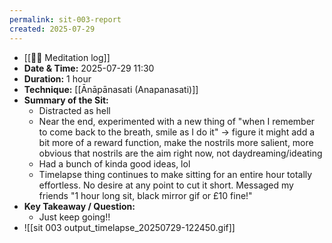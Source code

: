 ```yaml
---
permalink: sit-003-report
created: 2025-07-29
---
```

- [[🧘‍♂️ Meditation log]]
- **Date & Time:** 2025-07-29 11:30
- **Duration:** 1 hour
- **Technique:** [[Ānāpānasati (Anapanasati)]]
- **Summary of the Sit:** 
    - Distracted as hell
    - Near the end, experimented with a new thing of "when I remember to come back to the breath, smile as I do it" → figure it might add a bit more of a reward function, make the nostrils more salient, more obvious that nostrils are the aim right now, not daydreaming/ideating
    - Had a bunch of kinda good ideas, lol
	- Timelapse thing continues to make sitting for an entire hour totally effortless. No desire at any point to cut it short. Messaged my friends "1 hour long sit, black mirror gif or £10 fine!"
- **Key Takeaway / Question:** 
    - Just keep going!!
- ![[sit 003 output_timelapse_20250729-122450.gif]]